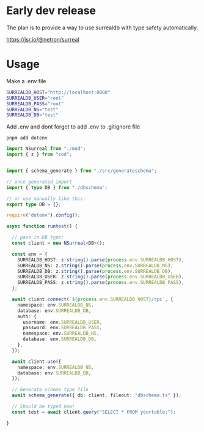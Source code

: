 # Early dev release

The plan is to provide a way to use surrealdb with type safety automatically.

https://jsr.io/@netron/surreal


# Usage

Make a .env file

```sh
SURREALDB_HOST="http://localhost:8000"
SURREALDB_USER="root"
SURREALDB_PASS="root"
SURREALDB_NS="test"
SURREALDB_DB="test"
```

Add .env and dont forget to add .env to .gitignore file

`pnpm add dotenv`

```ts
import NSurreal from "./mod";
import { z } from "zod";


import { schema_generate } from "./src/generateschema";

// once generated import
import { type DB } from "./dbschema";

// or use manually like this:
export type DB = {};

require("dotenv").config();

async function runtest() {

  // pass in DB type:
  const client = new NSurreal<DB>();

  const env = {
    SURREALDB_HOST: z.string().parse(process.env.SURREALDB_HOST),
    SURREALDB_NS: z.string().parse(process.env.SURREALDB_NS),
    SURREALDB_DB: z.string().parse(process.env.SURREALDB_DB),
    SURREALDB_USER: z.string().parse(process.env.SURREALDB_USER),
    SURREALDB_PASS: z.string().parse(process.env.SURREALDB_PASS),
  };

  await client.connect(`${process.env.SURREALDB_HOST}/rpc`, {
    namespace: env.SURREALDB_NS,
    database: env.SURREALDB_DB,
    auth: {
      username: env.SURREALDB_USER,
      password: env.SURREALDB_PASS,
      namespace: env.SURREALDB_NS,
      database: env.SURREALDB_DB,
    },
  });

  await client.use({
    namespace: env.SURREALDB_NS,
    database: env.SURREALDB_DB,
  });

  // Generate schema type file
  await schema_generate({ db: client, fileout: "dbschema.ts" });

  // Should be typed now!
  const test = await client.query("SELECT * FROM yourtable;");

}

```
